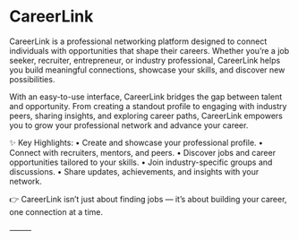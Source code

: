 # CareerLink
CareerLink is a professional networking platform designed to connect individuals with opportunities that shape their careers. Whether you’re a job seeker, recruiter, entrepreneur, or industry professional, CareerLink helps you build meaningful connections, showcase your skills, and discover new possibilities.


With an easy-to-use interface, CareerLink bridges the gap between talent and opportunity. From creating a standout profile to engaging with industry peers, sharing insights, and exploring career paths, CareerLink empowers you to grow your professional network and advance your career.

✨ Key Highlights:
	•	Create and showcase your professional profile.
	•	Connect with recruiters, mentors, and peers.
	•	Discover jobs and career opportunities tailored to your skills.
	•	Join industry-specific groups and discussions.
	•	Share updates, achievements, and insights with your network.

👉 CareerLink isn’t just about finding jobs — it’s about building your career, one connection at a time.

⸻
